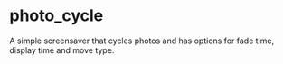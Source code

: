 # photo_cycle
A simple screensaver that cycles photos and has options for fade time, display time and move type.
